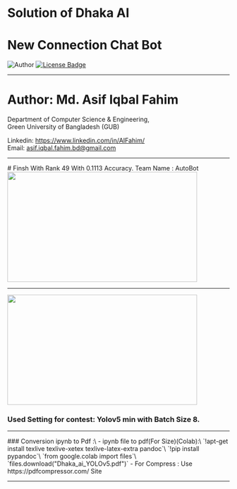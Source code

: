 # Solution of Dhaka AI
# New Connection Chat Bot

![Author](https://img.shields.io/badge/author-AIFahim-orange)
[![License Badge](https://img.shields.io/badge/license-GPL%203.0-blue)](https://github.com/AIFahim/New-Connection-Chat-Bot/blob/master/LICENSE)



<hr>

# Author: Md. Asif Iqbal Fahim

Department of Computer Science & Engineering, </br>
Green University of Bangladesh (GUB) </br>

Linkedin: https://www.linkedin.com/in/AIFahim/ </br>
Email: asif.iqbal.fahim.bd@gmail.com <br>
<hr>
# Finsh With Rank 49 With	0.1113 Accuracy. Team Name : AutoBot

<img src="https://user-images.githubusercontent.com/33654834/102253813-05041380-3f32-11eb-8142-dd032e8285d2.png" width="430" height="250"/>

<hr>

<img src="https://drive.google.com/uc?export=view&id=1iJcEdZGiJjXvlbDtShVE6zijFIZeUz0h" width="430" height="250"/>

### Used Setting for contest: Yolov5 min with Batch Size 8.

<hr>
### Conversion ipynb to Pdf :\
 - ipynb file to pdf(For Size)(Colab):\
    `!apt-get install texlive texlive-xetex texlive-latex-extra pandoc`\
    `!pip install pypandoc`\
    `from google.colab import files`\
    `files.download("Dhaka_ai_YOLOv5.pdf")`
 - For Compress :  Use https://pdfcompressor.com/ Site

<hr>


